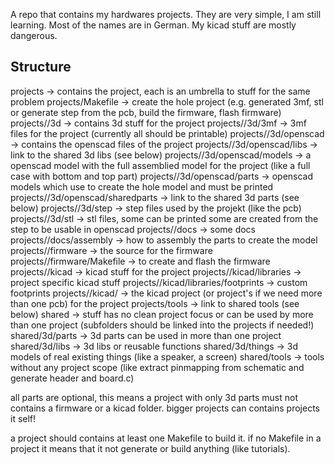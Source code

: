 A repo that contains my hardwares projects.
They are very simple, I am still learning. Most of the names are in German. My kicad stuff are mostly dangerous.

## Structure

projects                                        -> contains the project, each is an umbrella to stuff for the same problem
projects/Makefile                               -> create the hole project (e.g. generated 3mf, stl or generate step from the pcb, build the firmware, flash firmware)
projects/<prjname>/3d                           -> contains 3d stuff for the project
projects/<prjname>/3d/3mf                       -> 3mf files for the project (currently all should be printable)
projects/<prjname>/3d/openscad                  -> contains the openscad files of the project
projects/<prjname>/3d/openscad/libs             -> link to the shared 3d libs (see below)
projects/<prjname>/3d/openscad/models           -> a openscad model with the full assemblied model for the project (like a full case with bottom and top part)
projects/<prjname>/3d/openscad/parts            -> openscad models which use to create the hole model and must be printed
projects/<prjname>/3d/openscad/sharedparts      -> link to the shared 3d parts (see below) 
projects/<prjname>/3d/step                      -> step files used by the projekt (like the pcb)
projects/<prjname>/3d/stl                       -> stl files, some can be printed some are created from the step to be usable in openscad
projects/<prjname>/docs                         -> some docs
projects/<prjname>/docs/assembly                -> how to assembly the parts to create the model
projects/<prjname>/firmware                     -> the source for the firmware
projects/<prjname>/firmware/Makefile            -> to create and flash the firmware
projects/<prjname>/kicad                        -> kicad stuff for the project
projects/<prjname>/kicad/libraries              -> project specific kicad stuff
projects/<prjname>/kicad/libraries/footprints   -> custom footprints
projects/<prjname>/kicad/<kicadproject>         -> the kicad project (or project's if we need more than one pcb) for the project
projects/tools                                  -> link to shared tools (see below) 
shared                                          -> stuff has no clean project focus or can be used by more than one project (subfolders should be linked into the projects if needed!)
shared/3d/parts                                 -> 3d parts can be used in more than one project
shared/3d/libs                                  -> 3d libs or reusable functions 
shared/3d/things                                -> 3d models of real existing things (like a speaker, a screen)
shared/tools                                    -> tools without any project scope (like extract pinmapping from schematic and generate header and board.c)

all parts are optional, this means a project with only 3d parts must not contains a firmware or a kicad folder.
bigger projects can contains projects it self!

a project should contains at least one Makefile to build it. if no Makefile in a project it means that it not generate or build anything (like tutorials).
